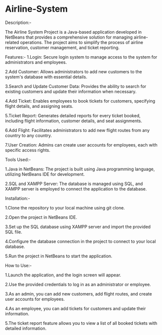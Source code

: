 # Airline-System

Description:-

The Airline System Project is a Java-based application developed in NetBeans that provides a comprehensive solution for managing airline-related operations. The project aims to simplify the process of airline reservation, customer management, and ticket reporting.

Features:-
1.Login: Secure login system to manage access to the system for administrators and employees.

2.Add Customer: Allows administrators to add new customers to the system's database with essential details.

3.Search and Update Customer Data: Provides the ability to search for existing customers and update their information when necessary.

4.Add Ticket: Enables employees to book tickets for customers, specifying flight details, and assigning seats.

5.Ticket Report: Generates detailed reports for every ticket booked, including flight information, customer details, and seat assignments.

6.Add Flight: Facilitates administrators to add new flight routes from any country to any country.

7.User Creation: Admins can create user accounts for employees, each with specific access rights.

Tools Used:-

1.Java in NetBeans: The project is built using Java programming language, utilizing NetBeans IDE for development.

2.SQL and XAMPP Server: The database is managed using SQL, and XAMPP server is employed to connect the application to the database.

Installation:-

1.Clone the repository to your local machine using git clone.

2.Open the project in NetBeans IDE.

3.Set up the SQL database using XAMPP server and import the provided SQL file.

4.Configure the database connection in the project to connect to your local database.

5.Run the project in NetBeans to start the application.

How to Use:-

1.Launch the application, and the login screen will appear.

2.Use the provided credentials to log in as an administrator or employee.

3.As an admin, you can add new customers, add flight routes, and create user accounts for employees.

4.As an employee, you can add tickets for customers and update their information.

5.The ticket report feature allows you to view a list of all booked tickets with detailed information.
